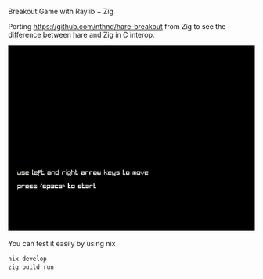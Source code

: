 Breakout Game with Raylib + Zig

Porting https://github.com/nthnd/hare-breakout from Zig to see the difference between hare and Zig in C interop.

![Sample Game](https://github.com/jossephus/breakout-zig/raw/master/assets/breakout.gif)

You can test it easily by using nix

```sh
nix develop 
zig build run
```
